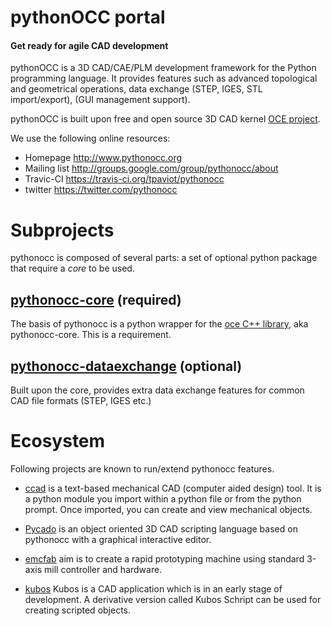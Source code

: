 pythonOCC portal
================

#### Get ready for agile CAD development ####

pythonOCC is a 3D CAD/CAE/PLM development framework for the Python programming language. It provides features such as advanced topological and geometrical operations, data exchange (STEP, IGES, STL import/export), (GUI management support).

pythonOCC is built upon free and open source 3D CAD kernel [OCE project](https://github.com/tpaviot/oce/).

We use the following online resources:
  * Homepage
       http://www.pythonocc.org
  * Mailing list
       http://groups.google.com/group/pythonocc/about
  * Travic-CI
       https://travis-ci.org/tpaviot/pythonocc
  * twitter
       https://twitter.com/pythonocc

Subprojects
===========
pythonocc is composed of several parts: a set of optional python package that require a *core* to be used.

[pythonocc-core](https://github.com/tpaviot/pythonocc-core) (required)
----------------
The basis of pythonocc is a python wrapper for the [oce C++ library](https://github.com/tpaviot/oce), aka pythonocc-core. This is a requirement.

[pythonocc-dataexchange](https://github.com/tpaviot/pythonocc-dataexchange) (optional)
------------------------
Built upon the core, provides extra data exchange features for common CAD file formats (STEP, IGES etc.)

Ecosystem
=========
Following projects are known to run/extend pythonocc features.

- [ccad](https://github.com/charles-sharman/ccad) is a text-based mechanical CAD (computer aided design) tool.  It is a python module you import within a python file or from the python prompt.  Once imported, you can create and view mechanical objects.

- [Pycado](http://julienbld.github.io/pycado/) is an object oriented 3D CAD scripting language based on pythonocc with a graphical interactive editor.

- [emcfab](http://code.google.com/p/emcfab/) aim is to create a rapid prototyping machine using standard 3-axis mill controller and hardware.

- [kubos](http://sourceforge.net/projects/kubos/) Kubos is a CAD application which is in an early stage of development. A derivative version called Kubos Schript can be used for creating scripted objects.


